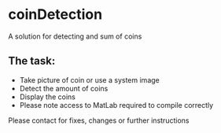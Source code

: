 # coinDetection

<p>A solution for detecting and sum of coins</p>

<h2>The task: </h2>
<ul>
  <li>Take picture of coin or use a system image</li>
  <li>Detect the amount of coins</li>
  <li>Display the coins</li>
  <li>Please note access to MatLab required to compile correctly</li>
</ul>

<p>Please contact for fixes, changes or further instructions</p>
